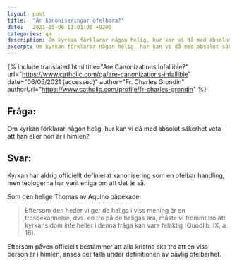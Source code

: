 ```yaml
---
layout: post
title:  "Är kanoniseringar ofelbara?"
date:   2021-05-06 11:01:00 +0200
categories: qa
description: Om kyrkan förklarar någon helig, hur kan vi då med absolut säkerhet veta att han eller hon är i himlen?
excerpt: Om kyrkan förklarar någon helig, hur kan vi då med absolut säkerhet veta att han eller hon är i himlen?
---
```



{% include translated.html 
    title="Are Canonizations Infallible?" 
    url="https://www.catholic.com/qa/are-canonizations-infallible"
     date="06/05/2021 (accessed)" 
    author="Fr. Charles Grondin" 
    authorUrl="https://www.catholic.com/profile/fr-charles-grondin" 
%}

## Fråga:
Om kyrkan förklarar någon helig, hur kan vi då med absolut säkerhet veta att han eller hon är i himlen?

## Svar:

Kyrkan har aldrig officiellt definierat kanonisering som en ofelbar handling, men teologerna har varit eniga om att det är så.

Som den helige Thomas av Aquino påpekade:

> Eftersom den heder vi ger de heliga i viss mening är en trosbekännelse, dvs. en tro på de heligas ära, måste vi frommt tro att kyrkans dom inte heller i denna fråga kan vara felaktig (Quodlib. IX, a. 16).


Eftersom påven officiellt bestämmer att alla kristna ska tro att en viss person är i himlen, anses det falla under definitionen av påvlig ofelbarhet.